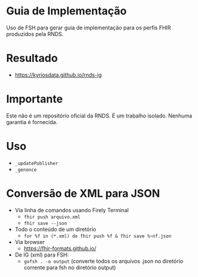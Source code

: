 # Guia de Implementação

Uso de FSH para gerar guia de implementação
para os perfis FHIR produzidos pela RNDS.

# Resultado

- https://kyriosdata.github.io/rnds-ig

# Importante

Este não é um repositório oficial da RNDS. É um
trabalho isolado. Nenhuma garantia é fornecida.

# Uso

- `_updatePublisher`
- `_genonce`

# Conversão de XML para JSON

- Via linha de comandos usando Firely Terminal
  - `fhir push arquivo.xml`
  - `fhir save --json`
- Todo o conteúdo de um diretório
  - `for %f in (*.xml) do fhir push %f & fhir save %~nf.json` 
- Via browser
  - https://fhir-formats.github.io/  
- De IG (xml) para FSH:
  - `gofsh . -o output` (converte todos os arquivos .json no diretório corrente para fsh no diretório output) 
